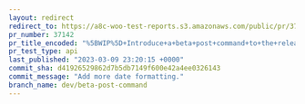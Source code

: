 ```yaml
---
layout: redirect
redirect_to: https://a8c-woo-test-reports.s3.amazonaws.com/public/pr/37142/api/index.html
pr_number: 37142
pr_title_encoded: "%5BWIP%5D+Introduce+a+beta+post+command+to+the+release+post+tool"
pr_test_type: api
last_published: "2023-03-09 23:20:15 +0000"
commit_sha: d41926529862d7b5db7149f600e42a4ee0326143
commit_message: "Add more date formatting."
branch_name: dev/beta-post-command
---
```

